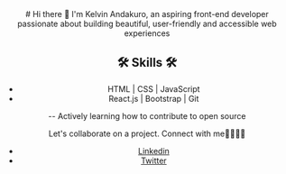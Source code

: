 <div style="text-align: center;">
  # Hi there 👋
I'm Kelvin Andakuro, an aspiring front-end developer passionate about building beautiful, user-friendly and accessible web experiences

## 🛠️ Skills 🛠️
- HTML | CSS | JavaScript
- React.js | Bootstrap | Git

-- Actively learning how to contribute to open source


Let's collaborate on a project.
Connect with me🫱🏾‍🫲🏾
- [Linkedin](linkedin.com/in/kelvin-andakuro)
- [Twitter](twitter.com/kelvinacoder)

</div>
